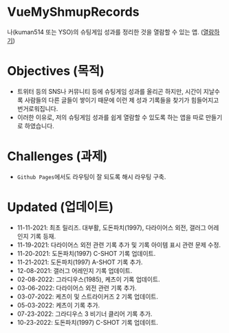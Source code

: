 # VueMyShmupRecords
나(kuman514 또는 YSO)의 슈팅게임 성과를 정리한 것을 열람할 수 있는 앱.
([열람하기](https://kuman514.github.io/VueMyShmupRecords))

# Objectives (목적)
- 트위터 등의 SNS나 커뮤니티 등에 슈팅게임 성과를 올리곤 하지만, 시간이 지날수록 사람들의 다른 글들이 쌓이기 때문에 이런 제 성과 기록들을 찾기가 힘들어지고 번거로워집니다.
- 이러한 이유로, 저의 슈팅게임 성과를 쉽게 열람할 수 있도록 하는 앱을 따로 만들기로 하였습니다.

# Challenges (과제)
- `Github Pages`에서도 라우팅이 잘 되도록 해시 라우팅 구축.

# Updated (업데이트)
- 11-11-2021: 최초 릴리즈. 대부활, 도돈파치(1997), 다라이어스 외전, 갤러그 어레인지 기록 등재.
- 11-19-2021: 다라이어스 외전 관련 기록 추가 및 기록 아이템 표시 관련 문제 수정.
- 11-20-2021: 도돈파치(1997) C-SHOT 기록 업데이트.
- 11-21-2021: 도돈파치(1997) A-SHOT 기록 추가.
- 12-08-2021: 갤러그 어레인지 기록 업데이트.
- 02-08-2022: 그라디우스(1985), 케츠이 기록 업데이트.
- 03-06-2022: 다라이어스 외전 관련 기록 추가.
- 03-07-2022: 케츠이 및 스트라이커즈 2 기록 업데이트.
- 05-03-2022: 케츠이 기록 추가.
- 07-23-2022: 그라디우스 3 비기너 클리어 기록 추가.
- 10-23-2022: 도돈파치(1997) C-SHOT 기록 업데이트.
